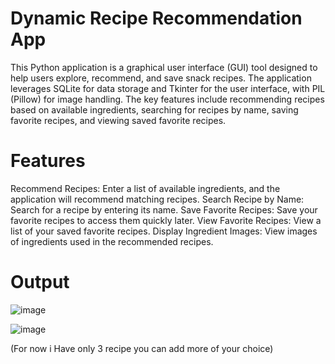 # Dynamic Recipe Recommendation App

This Python application is a graphical user interface (GUI) tool designed to help users explore, recommend, and save  snack recipes. The application leverages SQLite for data storage and Tkinter for the user interface, with PIL (Pillow) for image handling. The key features include recommending recipes based on available ingredients, searching for recipes by name, saving favorite recipes, and viewing saved favorite recipes.

# Features

Recommend Recipes: Enter a list of available ingredients, and the application will recommend matching recipes.
Search Recipe by Name: Search for a recipe by entering its name.
Save Favorite Recipes: Save your favorite recipes to access them quickly later.
View Favorite Recipes: View a list of your saved favorite recipes.
Display Ingredient Images: View images of ingredients used in the recommended recipes.

# Output 

![image](https://github.com/angelvino/Dynamic-recipe-recommendation-App/assets/109471128/37984173-0e8f-467a-b596-138354f50d42)

![image](https://github.com/angelvino/Dynamic-recipe-recommendation-App/assets/109471128/00ca0b4f-6ddf-42a5-9c73-1ca067e7fcfc)




(For now i Have only 3 recipe you can add more of your choice)
